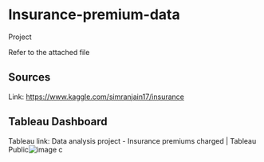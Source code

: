 # Insurance-premium-data
Project

Refer to the attached file 

## Sources
Link: https://www.kaggle.com/simranjain17/insurance 

## Tableau Dashboard
Tableau link: Data analysis project - Insurance premiums charged | Tableau Public![image](https://user-images.githubusercontent.com/95040177/172092395-d67bd072-1930-4008-9183-26da838f5bc0.png)
c

